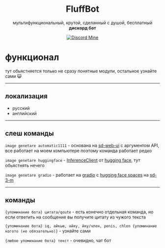 <div align="center">

# FluffBot

мультифункциональный, крутой, сделанный с душой, бесплатный **дискорд бот**

[![Discord Mine](https://img.shields.io/discord/1152572002088009749?label=discord&logo=discord&logoColor=white)](https://discord.gg/4eVSEj9jku)

</div>

# функционал

тут обьястняется только не сразу понятные модули, остальное узнайте сами 😺

---
## локализация
- русский
- английский

---
## слеш команды
`image genetare automatic1111` - основана на [sd-web-ui](https://github.com/AUTOMATIC1111/stable-diffusion-webui) с аргументом API, все работает на моем компьютере поэтому команда работает редко

`image genetare huggingface` - [InferenceClient](https://github.com/AUTOMATIC1111/stable-diffusion-webui) от [hugging face](https://huggingface.co/), тут обьястнять нечего

`image genetare gradio` - работает на [gradio](https://www.gradio.app/) с [hugging face spaces](https://huggingface.co/spaces/stabilityai/stable-diffusion-3-medium) на [sd-3-m](https://huggingface.co/stabilityai/stable-diffusion-3-medium)

---
## команды
`{упоминание бота} цитата/qoute` - есть конечно отдельная команда, но если ответить на сообщение вы получите цитату из чужого текста

`{упоминание бота} iq, айкью, айку, йку/член, penis, chlen {упоминание когото (не обязательно)}` - узнайте сами

`{любое упоминание бота} текст` - очевидно, чат бот

